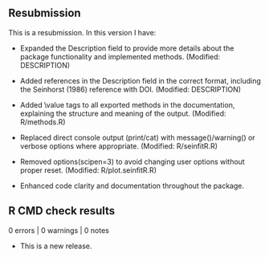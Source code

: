 ## Resubmission
This is a resubmission. In this version I have:

* Expanded the Description field to provide more details about the package functionality and implemented methods.
  (Modified: DESCRIPTION)

* Added references in the Description field in the correct format, including the Seinhorst (1986) reference with DOI.
  (Modified: DESCRIPTION)

* Added \value tags to all exported methods in the documentation, explaining the structure and meaning of the output.
  (Modified: R/methods.R)

* Replaced direct console output (print/cat) with message()/warning() or verbose options where appropriate.
  (Modified: R/seinfitR.R)

* Removed options(scipen=3) to avoid changing user options without proper reset.
  (Modified: R/plot.seinfitR.R)

* Enhanced code clarity and documentation throughout the package.

## R CMD check results

0 errors | 0 warnings | 0 notes

* This is a new release.
